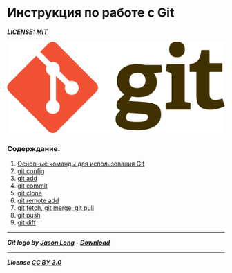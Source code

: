 # Инструкция по работе с Git


***LICENSE: [MIT](license.md)***

![git-logo](/assets/GIT_LOGO.png)


### Содерждание:
1. [Основные команды для использования Git](/MainCommands.md)
2. [git config](/git%20config.md)
3. [git add](/git%20add.md)
4. [git commit](/git%20commit.md)
5. [git clone](/git%20clone.md)
6. [git remote add](/git%20remote%20add.md)
7. [git fetch, git merge, git pull](/git%20fetch%2Cgit%20merge%2C%20git%20pull.md)
8. [git push](/git%20push.md)
9. [git diff](/git%20diff.md)


---



***Git logo by [Jason Long](https://twitter.com/jasonlong) - [Download](http://git-scm.com/downloads/logos)***

---

***License [CC BY 3.0](https://creativecommons.org/licenses/by/3.0/)***